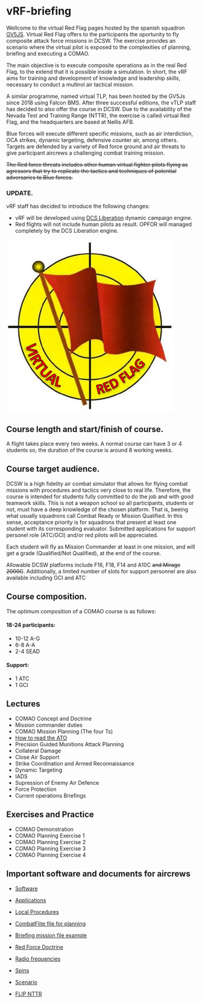 # vRF-briefing
Wellcome to the virtual Red Flag pages hosted by the spanish squadron [GV5JS](http://foro.gv5js.com/). Virtual Red Flag offers to the participants the oportunity to fly composite attack force missions in DCSW. The exercise provides an scenario where the virtual pilot is exposed to the complexities of planning, briefing and executing a  COMAO.

The main objective is to execute composite operations as in the real Red Flag, to the extend that it is possible inside a simulation. In short, the vRF aims for training and development of knowledge and leadership skills, necessary to conduct a multirol air tactical mission.

A similar programme, named virtual TLP, has been hosted by the GV5Js since 2018 using Falcon BMS. After three successful editions, the vTLP staff has decided to also offer the course in DCSW. Due to the availability of the Nevada Test and Training Range (NTTR), the exercise is called virtual Red Flag, and the headquarters are based at Nellis AFB.
 
Blue forces will execute different specific missions, such as air interdiction, OCA strikes, dynamic targeting, defensive counter air, among others. Targets are defended by a variety of Red force ground and air threats to give participant aircrews a challenging combat training mission.
 
~~The Red force threats includes other human virtual fighter pilots flying as agressors that try to replicate the tactics and techniques of potential adversaries to Blue forces.~~
### UPDATE.
vRF staff has decided to introduce the following changes:
- vRF will be developed using [DCS Liberation](https://github.com/Khopa/dcs_liberation/wiki/Getting-started) dynamic campaign engine.
- Red flights will not include human pilots as result. OPFOR will managed completely by the DCS Liberation engine. 


![](Images/LogovRF.JPG)

## Course length and start/finish of course.

A flight takes place every two weeks. A normal course can have 3 or 4 students so, the duration of the course is around 8 working weeks.

## Course target audience.

DCSW is a high fidelity air combat simulator that allows for flying combat missions with procedures and tactics very close to real life. Therefore, the course is
 intended for students fully committed to do  the job and with good teamwork skills. This is not a weapon school so all participants, students or not, must have a deep knowledge 
 of the chosen platform. That is, beeing what usually squadrons call Combat Ready or Mission Qualified. In this sense, acceptance priority is for squadrons that
 present at least one student with its corresponding evaluator. Submitted applications for support personel role (ATC/GCI) and/or red pilots will be appreciated.


 Each student will fly as Mission Commander at least in one mission, and will get a grade (Qualified/Not Qualified), at the end of the course. 
 
 Allowable DCSW platforms include F16, F18, F14 and A10C ~~and Mirage 2000C~~. Additionally, a limited number of slots for support personnel are also available including GCI and ATC 

## Course composition.

The optimum composition of a COMAO course is as follows:

#### 18-24  participants:
- 10-12 A-G
- 6-8 A-A
- 2-4 SEAD

#### Support:
- 1 ATC
- 1 GCI

## Lectures
- COMAO Concept and Doctrine
- Mission commander duties
- COMAO Mission Planning (The four Ts)
- [How to read the ATO](./docs/Lectures/ATO.md)
- Precision Guided Munitions Attack Planning
- Collateral Damage
- Close Air Support
- Strike Coordination and Armed Reconnaissance
- Dynamic Targeting
- IADS
- Supression of Enemy Air Defence
- Force Protection
- Current operations Briefings

## Exercises and Practice
- COMAO Demonstration
- COMAO Planning Exercise 1
- COMAO Planning Exercise 2
- COMAO Planning Exercise 3
- COMAO Planning Exercise 4


## Important software and documents for aircrews
* [Software](./docs/software.md)

* [Applications](./docs/external.md)

* [Local Procedures](./docs/LocalProcedures.md)

* [CombatFlite file for planning](files/vRFCombatFlite.cf)

* [Briefing mission file example](files/briefing.odp)

* [Red Force Doctrine](./docs/RedDoctrine.md)

* [Radio frequencies](./docs/freqs.md)

* [Spins](files/spins.pdf)

* [Scenario](./docs/scenario.md)

* [FLIP NTTR](files/476vFGFlightInfoPubNevada.pdf)


